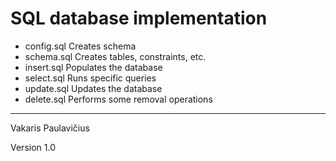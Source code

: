 # SQL database implementation

* config.sql Creates schema
* schema.sql Creates tables, constraints, etc.
* insert.sql Populates the database
* select.sql Runs specific queries
* update.sql Updates the database
* delete.sql Performs some removal operations

***

Vakaris Paulavičius

Version 1.0
